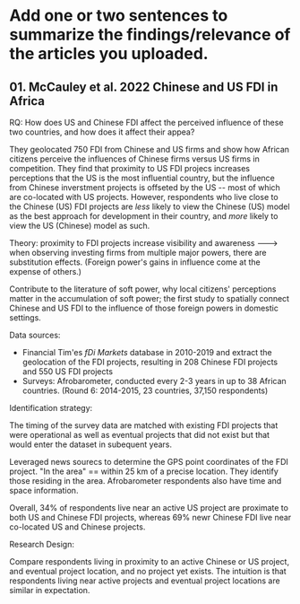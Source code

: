 # Add one or two sentences to summarize the findings/relevance of the articles you uploaded.

## 01. McCauley et al. 2022 Chinese and US FDI in Africa

RQ: How does US and Chinese FDI affect the perceived influence of these two countries, and how does it affect their appea?

They geolocated 750 FDI from Chinese and US firms and show how African citizens perceive the influences of Chinese firms versus US firms in competition. They find that proximity to US FDI projecs increases perceptions that the US is the most influential country, but the influence from Chinese inverstment projects is offseted by the US -- most of which are co-located with US projects. However, respondents who live close to the Chinese (US) FDI projects are *less* likely to view the Chinese (US) model as the best approach for development in their country, and *more* likely to view the US (Chinese) model as such.

Theory: proximity to FDI projects increase visibility and awareness ---> when observing investing firms from multiple major powers, there are substitution effects. (Foreign power's gains in influence come at the expense of others.)

Contribute to the literature of soft power, why local citizens' perceptions matter in the accumulation of soft power; the first study to spatially connect Chinese and US FDI to the influence of those foreign powers in domestic settings.

Data sources: 
- Financial Tim'es *fDi Markets* database in 2010-2019 and extract the geolocation of the FDI projects, resulting in 208 Chinese FDI projects and 550 US FDI projects
- Surveys: Afrobarometer, conducted every 2-3 years in up to 38 African countries. (Round 6: 2014-2015, 23 countries, 37,150 respondents)


Identification strategy: 

The timing of the survey data are matched with existing FDI projects that were operational as well as eventual projects that did not exist but that would enter the dataset in subequent years.

Leveraged news sourecs to determine the GPS point coordinates of the FDI project. "In the area" == within 25 km of a precise location. They identify those residing in the area. Afrobarometer respondents also have time and space information.

Overall, 34\% of respondents live near an active US project are proximate to both US and Chinese FDI projects, whereas 69\% newr Chinese FDI live near co-located US and Chinese projects.

Research Design:

Compare respondents living in proximity to an active Chinese or US project, and eventual project location, and no project yet exists. The intuition is that respondents living near active projects and eventual project locations are similar in expectation.
